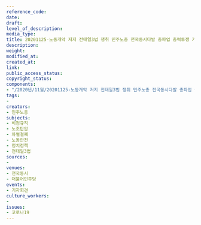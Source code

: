 ```yaml
---
reference_code: 
date: 
draft: 
level_of_description: 
media_type: 
title: 20201125-노동개악 저지 전태일3법 쟁취 민주노총 전국동시다발 총파업 총력투쟁 기자회견
description: 
weight: 
modified_at: 
created_at: 
link: 
public_access_status: 
copyright_status: 
components:
- "/2020년/11월/20201125-노동개악 저지 전태일3법 쟁취 민주노총 전국동시다발 총파업 총력투쟁 기자회견/_5D41452.jpg"
tags:
- 
creators:
- 민주노총
subjects:
- 비정규직
- 노조탄압
- 차별철폐
- 노동안전
- 정치정책
- 전태일3법
sources:
- 
venues:
- 전국동시
- 더불어민주당
events:
- 기자회견
culture_workers:
- 
issues:
- 코로나19
---
```

